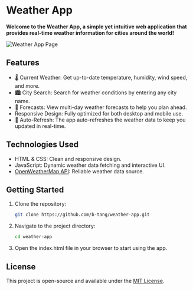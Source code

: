 # Weather App

**Welcome to the Weather App, a simple yet intuitive web application that provides real-time weather information for cities around the world!**

![Weather App Page](https://github.com/user-attachments/assets/059bd2e6-3a47-4681-80b5-84e34b345f75)

## Features
- 🌡️ Current Weather: Get up-to-date temperature, humidity, wind speed, and more.
- 🏙️ City Search: Search for weather conditions by entering any city name.
- 📅 Forecasts: View multi-day weather forecasts to help you plan ahead.
- Responsive Design: Fully optimized for both desktop and mobile use.
- 🔄 Auto-Refresh: The app auto-refreshes the weather data to keep you updated in real-time.

## Technologies Used
- HTML & CSS: Clean and responsive design.
- JavaScript: Dynamic weather data fetching and interactive UI.
- [OpenWeatherMap API](https://openweathermap.org/api): Reliable weather data source.

## Getting Started
1. Clone the repository:
   ```bash
   git clone https://github.com/b-tang/weather-app.git
   ```
2. Navigate to the project directory:
   ```bash
   cd weather-app
   ```
3. Open the index.html file in your browser to start using the app.

## License
This project is open-source and available under the [MIT License](LICENSE).

